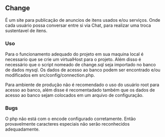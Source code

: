 ## Change
É um site para publicação de anuncios de itens usados e/ou serviços.
Onde cada usuário possa conversar entre si via Chat, para realizar uma troca sustentavel de itens.

### Uso
Para o funcionamento adequado do projeto em sua maquina local é necessario que se crie um virtualHost para o projeto.
Além disso é necessário que o script nomeado de change.sql seja importado no banco de dados mysql.
Os dados de acesso ao banco podem ser encontrado e/ou modificados em src/config/connection.php.

Para ambiente de produção não é recomendado o uso do usuário root para acesso ao banco,
além disse é recomentadado também que os dados de acesso ao banco sejam colocados em um arquivo de configuração.

### Bugs
O php não está com o encode configurado corretamente. Então provavelmente caracteres especiais não serão reconhecidos adequadamente.